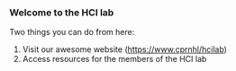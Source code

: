 ### Welcome to the HCI lab

Two things you can do from here:

1. Visit our awesome website (https://www.cprnhl/hcilab)
2. Access resources for the members of the HCI lab